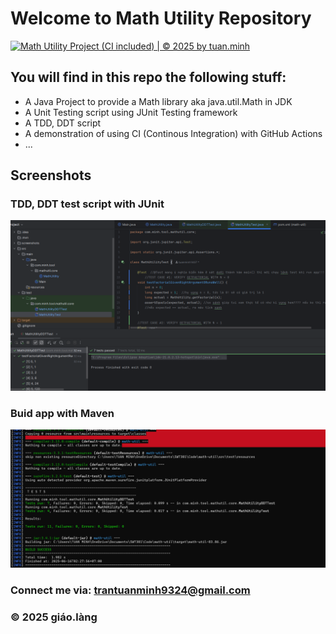 # Welcome to Math Utility Repository
[![Math Utility Project (CI included) | © 2025 by tuan.minh](https://github.com/tuanminh1407/math-util/actions/workflows/ci-script.yml/badge.svg)](github.com/tuanminh1407/math-util/actions/workflows/ci-script.yml)
## You will find in this repo the following stuff:

* A Java Project to provide a Math library aka java.util.Math in JDK
* A Unit Testing script using JUnit Testing
framework
* A TDD, DDT script
* A demonstration of using CI (Continous Integration) with GitHub Actions
* ...

## Screenshots
### TDD, DDT test script with JUnit
![TDD DDT test script](https://github.com/tuanminh1407/math-util/blob/main/screenshots/TDD_DTT%20with%20JUnit.png)

### Buid app with Maven
![Maven builder](https://github.com/tuanminh1407/math-util/blob/main/screenshots/Maven%20Builder.png)


### Connect me via: trantuanminh9324@gmail.com

### &#169; 2025 giáo.làng
